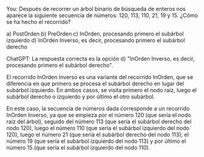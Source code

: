 You:
Después de recorrer un árbol binario de búsqueda de enteros nos aparece la siguiente secuencia de números: 120, 113, 110, 21, 19 y 15. ¿Cómo se ha hecho el recorrido?

a)	PostOrden
b)	PreOrden
c)	InOrden, procesando primero el subárbol izquierdo
d)	InOrden Inverso, es decir, procesando primero el subárbol derecho

ChatGPT:
La respuesta correcta es la opción d) "InOrden Inverso, es decir, procesando primero el subárbol derecho".

El recorrido InOrden Inverso es una variante del recorrido InOrden, que se diferencia en que primero se procesa el subárbol derecho en lugar del subárbol izquierdo. En ambos casos, se visita primero el nodo raíz, luego el subárbol derecho o izquierdo y por último el otro subárbol.

En este caso, la secuencia de números dada corresponde a un recorrido InOrden Inverso, ya que se empieza por el número 120 (que sería el nodo raíz del árbol), seguido del número 113 (que sería el subárbol derecho del nodo 120), luego el número 110 (que sería el subárbol izquierdo del nodo 120), luego el número 21 (que sería el subárbol derecho del nodo 113), el número 19 (que sería el subárbol izquierdo del nodo 113) y por último el número 15 (que sería el subárbol izquierdo del nodo 110).